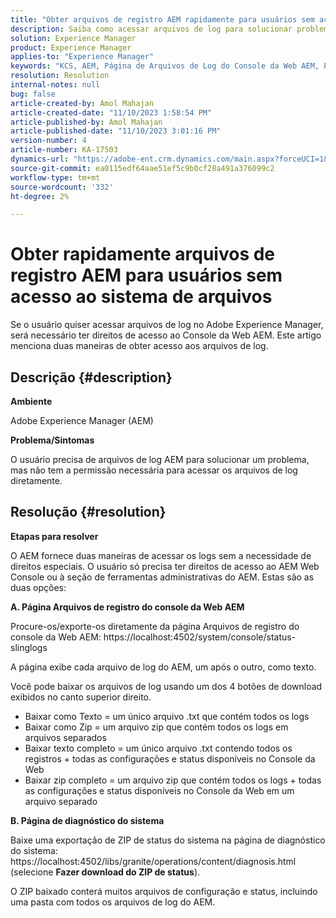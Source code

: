 ```yaml
---
title: "Obter arquivos de registro AEM rapidamente para usuários sem acesso ao sistema de arquivos"
description: Saiba como acessar arquivos de log para solucionar problemas no Adobe Experience Manager. Você precisaria de direitos de acesso ao AEM Web Console.
solution: Experience Manager
product: Experience Manager
applies-to: "Experience Manager"
keywords: "KCS, AEM, Página de Arquivos de Log do Console da Web AEM, Página de Diagnóstico do Sistema"
resolution: Resolution
internal-notes: null
bug: false
article-created-by: Amol Mahajan
article-created-date: "11/10/2023 1:58:54 PM"
article-published-by: Amol Mahajan
article-published-date: "11/10/2023 3:01:16 PM"
version-number: 4
article-number: KA-17503
dynamics-url: "https://adobe-ent.crm.dynamics.com/main.aspx?forceUCI=1&pagetype=entityrecord&etn=knowledgearticle&id=3ef38345-d17f-ee11-8179-6045bd006704"
source-git-commit: ea0115edf64aae51ef5c9b0cf28a491a376099c2
workflow-type: tm+mt
source-wordcount: '332'
ht-degree: 2%

---
```


# Obter rapidamente arquivos de registro AEM para usuários sem acesso ao sistema de arquivos


Se o usuário quiser acessar arquivos de log no Adobe Experience Manager, será necessário ter direitos de acesso ao Console da Web AEM. Este artigo menciona duas maneiras de obter acesso aos arquivos de log.

## Descrição {#description}


<b>Ambiente</b>

Adobe Experience Manager (AEM)

<b>Problema/Sintomas</b>

O usuário precisa de arquivos de log AEM para solucionar um problema, mas não tem a permissão necessária para acessar os arquivos de log diretamente.


## Resolução {#resolution}


<b>Etapas para resolver</b>

O AEM fornece duas maneiras de acessar os logs sem a necessidade de direitos especiais. O usuário só precisa ter direitos de acesso ao AEM Web Console ou à seção de ferramentas administrativas do AEM. Estas são as duas opções:

<b>A. Página Arquivos de registro do console da Web AEM</b>

Procure-os/exporte-os diretamente da página Arquivos de registro do console da Web AEM: https://localhost:4502/system/console/status-slinglogs

A página exibe cada arquivo de log do AEM, um após o outro, como texto.

Você pode baixar os arquivos de log usando um dos 4 botões de download exibidos no canto superior direito.

- Baixar como Texto = um único arquivo .txt que contém todos os logs
- Baixar como Zip = um arquivo zip que contém todos os logs em arquivos separados
- Baixar texto completo = um único arquivo .txt contendo todos os registros + todas as configurações e status disponíveis no Console da Web
- Baixar zip completo = um arquivo zip que contém todos os logs + todas as configurações e status disponíveis no Console da Web em um arquivo separado


<b>B. Página de diagnóstico do sistema</b>

Baixe uma exportação de ZIP de status do sistema na página de diagnóstico do sistema: https://localhost:4502/libs/granite/operations/content/diagnosis.html (selecione <b>Fazer download do ZIP de status</b>).

O ZIP baixado conterá muitos arquivos de configuração e status, incluindo uma pasta com todos os arquivos de log do AEM.
